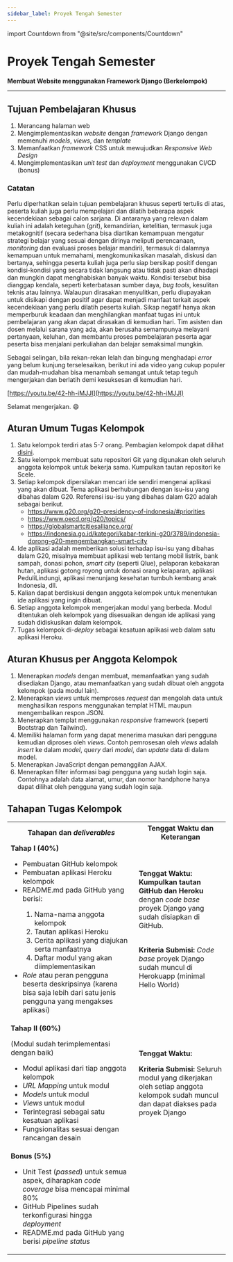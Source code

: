 ```yaml
---
sidebar_label: Proyek Tengah Semester
---
```


import Countdown from "@site/src/components/Countdown"

# Proyek Tengah Semester

**Membuat Website menggunakan Framework Django (Berkelompok)**

---

## Tujuan Pembelajaran Khusus

1. Merancang halaman web
2. Mengimplementasikan _website_ dengan _framework_ Django dengan memenuhi _models_, _views_, dan _template_
3. Memanfaatkan _framework_ CSS untuk mewujudkan _Responsive Web Design_
4. Mengimplementasikan _unit test_ dan _deployment_ menggunakan CI/CD (bonus)

### Catatan

Perlu diperhatikan selain tujuan pembelajaran khusus seperti tertulis di atas, peserta kuliah juga perlu mempelajari dan dilatih beberapa aspek kecendekiaan sebagai calon sarjana. Di antaranya yang relevan dalam kuliah ini adalah keteguhan (_grit_), kemandirian, ketelitian, termasuk juga metakognitif (secara sederhana bisa diartikan kemampuan mengatur strategi belajar yang sesuai dengan dirinya meliputi perencanaan, _monitoring_ dan evaluasi proses belajar mandiri), termasuk di dalamnya kemampuan untuk memahami, mengkomunikasikan masalah, diskusi dan bertanya,  sehingga peserta kuliah juga perlu siap bersikap positif dengan kondisi-kondisi yang secara tidak langsung atau tidak pasti akan dihadapi dan mungkin dapat menghabiskan banyak waktu. Kondisi tersebut bisa dianggap kendala, seperti keterbatasan sumber daya, _bug tools_, kesulitan teknis atau lainnya. Walaupun dirasakan menyulitkan, perlu diupayakan untuk disikapi dengan positif agar dapat menjadi manfaat terkait aspek kecendekiaan yang perlu dilatih peserta kuliah. Sikap negatif hanya akan memperburuk keadaan dan menghilangkan manfaat tugas ini untuk pembelajaran yang akan dapat dirasakan di kemudian hari. Tim asisten dan dosen melalui sarana yang ada, akan berusaha semampunya melayani pertanyaan, keluhan, dan membantu proses pembelajaran peserta agar peserta bisa menjalani perkuliahan dan belajar semaksimal mungkin.

Sebagai selingan, bila rekan-rekan lelah dan bingung menghadapi _error_ yang belum kunjung terselesaikan, berikut ini ada video yang cukup populer dan mudah-mudahan bisa menambah semangat untuk tetap teguh mengerjakan dan berlatih demi kesuksesan di kemudian hari.

[https://youtu.be/42-hh-iMJJI](https://youtu.be/42-hh-iMJJI)

Selamat mengerjakan. 😄

## Aturan Umum Tugas Kelompok 

1. Satu kelompok terdiri atas 5-7 orang. Pembagian kelompok dapat dilihat [disini](https://docs.google.com/spreadsheets/d/1JF-GmUqdlwyvogW1_A1kZdrMWuAoNH3yjAC_EzJ7BcQ/edit?usp=sharing). 
2. Satu kelompok membuat satu repositori Git yang digunakan oleh seluruh anggota kelompok untuk bekerja sama. Kumpulkan tautan repositori ke Scele.
3. Setiap kelompok dipersilakan mencari ide sendiri mengenai aplikasi yang akan dibuat. Tema aplikasi berhubungan dengan isu-isu yang dibahas dalam G20. Referensi isu-isu yang dibahas dalam G20 adalah sebagai berikut.
    - https://www.g20.org/g20-presidency-of-indonesia/#priorities
    - https://www.oecd.org/g20/topics/
    - https://globalsmartcitiesalliance.org/
    - https://indonesia.go.id/kategori/kabar-terkini-g20/3789/indonesia-dorong-g20-mengembangkan-smart-city
4. Ide aplikasi adalah memberikan solusi terhadap isu-isu yang dibahas dalam G20, misalnya membuat aplikasi web tentang mobil listrik, bank sampah, donasi pohon, _smart city_ (seperti Qlue), pelaporan kebakaran hutan, aplikasi gotong royong untuk donasi orang kelaparan, aplikasi PeduliLindungi, aplikasi menunjang kesehatan tumbuh kembang anak Indonesia, dll.
5. Kalian dapat berdiskusi dengan anggota kelompok untuk menentukan ide aplikasi yang ingin dibuat.
6. Setiap anggota kelompok mengerjakan modul yang berbeda. Modul ditentukan oleh kelompok yang disesuaikan dengan ide aplikasi yang sudah didiskusikan dalam kelompok.
7. Tugas kelompok di-_deploy_ sebagai kesatuan aplikasi web dalam satu aplikasi Heroku.

## Aturan Khusus per Anggota Kelompok

1. Menerapkan _models_ dengan membuat, memanfaatkan yang sudah disediakan Django, atau memanfaatkan yang sudah dibuat oleh anggota kelompok (pada modul lain).
2. Menerapkan _views_ untuk memproses _request_ dan mengolah data untuk menghasilkan respons menggunakan templat HTML maupun mengembalikan respon JSON.
3. Menerapkan templat menggunakan _responsive_ framework (seperti Bootstrap dan Tailwind).
4. Memiliki halaman form yang dapat menerima masukan dari pengguna kemudian diproses oleh _views_. Contoh pemrosesan oleh _views_ adalah _insert_ ke dalam _model_, _query_ dari _model_, dan _update_ data di dalam model.
5. Menerapkan JavaScript dengan pemanggilan AJAX.
6. Menerapkan filter informasi bagi pengguna yang sudah login saja. Contohnya adalah data alamat, umur, dan nomor handphone hanya dapat dilihat oleh pengguna yang sudah login saja.

## Tahapan Tugas Kelompok

<table>
    <tr>
        <th>Tahapan dan <em>deliverables</em></th>
        <th>Tenggat Waktu dan Keterangan</th>
    </tr>
    <tr>
        <td>
            <b>Tahap I (40%)</b>
            <ul>
                <li>Pembuatan GitHub kelompok</li>
                <li>Pembuatan aplikasi Heroku kelompok</li>
                <li>README.md pada GitHub yang berisi:</li>
                    <ol>
                        <li>Nama-nama anggota kelompok</li>
                        <li>Tautan aplikasi Heroku</li>
                        <li>Cerita aplikasi yang diajukan serta manfaatnya</li>
                        <li>Daftar modul yang akan diimplementasikan</li>
                    </ol>
                <li><em>Role</em> atau peran pengguna beserta deskripsinya (karena bisa saja lebih dari satu jenis pengguna yang mengakses aplikasi)</li>
            </ul>
        </td>
        <td>
            <b>Tenggat Waktu:</b>
            <Countdown deadline={new Date("13 October 2022 23:55 GMT+7")} />
            <b>Kumpulkan tautan GitHub dan Heroku</b> dengan <em>code base</em> proyek Django yang sudah disiapkan di GitHub.
            <br />
            <br />
            <p><b>Kriteria Submisi:</b> <em>Code base</em> proyek Django sudah muncul di Herokuapp (minimal Hello World)</p>
        </td>
    </tr>
    <tr>
        <td>
            <b>Tahap II (60%)</b>
            <p>(Modul sudah terimplementasi dengan baik)</p>
            <ul>
                <li>Modul aplikasi dari tiap anggota kelompok</li>
                <li><em>URL Mapping</em> untuk modul</li>
                <li><em>Models</em> untuk modul</li>
                <li><em>Views</em> untuk modul</li>
                <li>Terintegrasi sebagai satu kesatuan aplikasi</li>
                <li>Fungsionalitas sesuai dengan rancangan desain</li>
            </ul>
        </td>
        <td>
            <b>Tenggat Waktu:</b>
            <Countdown deadline={new Date("30 October 2022 23:55 GMT+7")} />
            <p><b>Kriteria Submisi:</b> Seluruh modul yang dikerjakan oleh setiap anggota kelompok sudah muncul dan dapat diakses pada proyek Django</p>
        </td>
    </tr>
    <tr>
        <td>
            <b>Bonus (5%)</b>
            <ul>
                <li>Unit Test (<em>passed</em>) untuk semua aspek, diharapkan <em>code coverage</em> bisa mencapai minimal 80%</li>
                <li>GitHub Pipelines sudah terkonfigurasi hingga <em>deployment</em></li>
                <li>README.md pada GitHub yang berisi <em>pipeline status</em></li>
            </ul>
        </td>
        <td></td>
    </tr>
</table>